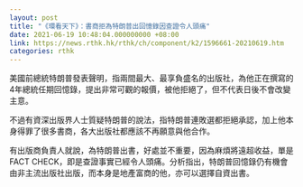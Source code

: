 ```yaml
---
layout: post
title: "《環看天下》：書商拒為特朗普出回憶錄因查證令人頭痛"
date: 2021-06-19 10:48:04.000000000 +08:00
link: https://news.rthk.hk/rthk/ch/component/k2/1596661-20210619.htm
categories: rthk
---
```


美國前總統特朗普發表聲明，指兩間最大、最享負盛名的出版社，為他正在撰寫的4年總統任期回憶錄，提出非常可觀的報價，被他拒絕了，但不代表日後不會改變主意。

不過有資深出版界人士質疑特朗普的說法，指特朗普連敗選都拒絕承認，加上他本身得罪了很多書商，各大出版社都應該不再願意與他合作。

有出版商負責人就說，為特朗普出書，好處並不重要，因為麻煩將遠超收益，單是FACT CHECK，即是查證事實已經令人頭痛。分析指出，特朗普回憶錄仍有機會由非主流出版社出版，而本身是地產富商的他，亦可以選擇自資出書。
